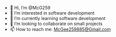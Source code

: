 - 👋 Hi, I’m @McG259
- 👀 I’m interested in software development
- 🌱 I’m currently learning software development
- 💞️ I’m looking to collaborate on small projects
- 📫 How to reach me: McGee259885@Gmail.com
